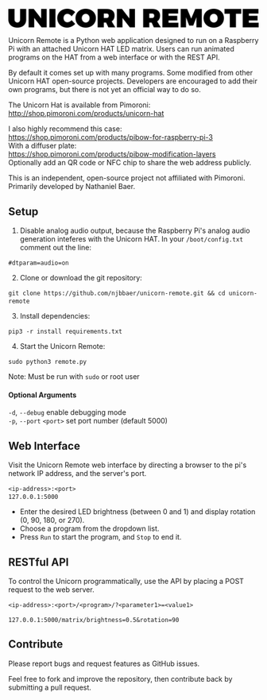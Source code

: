 ![Unicorn Remote](unicorn-remote-logo.png)

Unicorn Remote is a Python web application designed to run on a Raspberry Pi with an attached Unicorn HAT LED matrix. Users can run animated programs on the HAT from a web interface or with the REST API.

By default it comes set up with many programs. Some modified from other Unicorn HAT open-source projects. Developers are encouraged to add their own programs, but there is not yet an official way to do so.

The Unicorn Hat is available from Pimoroni:  
http://shop.pimoroni.com/products/unicorn-hat

I also highly recommend this case:  
https://shop.pimoroni.com/products/pibow-for-raspberry-pi-3  
With a diffuser plate:  
https://shop.pimoroni.com/products/pibow-modification-layers  
Optionally add an QR code or NFC chip to share the web address publicly.

This is an independent, open-source project not affiliated with Pimoroni. Primarily developed by Nathaniel Baer.

## Setup

1. Disable analog audio output, because the Raspberry Pi's analog audio generation inteferes with the Unicorn HAT. In your `/boot/config.txt` comment out the line:
```
#dtparam=audio=on
```

2. Clone or download the git repository:
```
git clone https://github.com/njbbaer/unicorn-remote.git && cd unicorn-remote
```

3. Install dependencies:
```
pip3 -r install requirements.txt
```

4. Start the Unicorn Remote:
```
sudo python3 remote.py
```
Note: Must be run with `sudo` or root user

#### Optional Arguments
`-d`, `--debug` enable debugging mode  
`-p`, `--port` `<port>` set port number (default 5000)

## Web Interface
Visit the Unicorn Remote web interface by directing a browser to the pi's network IP address, and the server's port.
```
<ip-address>:<port>
127.0.0.1:5000
```

* Enter the desired LED brightness (between 0 and 1) and display rotation (0, 90, 180, or 270).
* Choose a program from the dropdown list.
* Press `Run` to start the program, and `Stop` to end it.

## RESTful API

To control the Unicorn programmatically, use the API by placing a POST request to the web server.

```
<ip-address>:<port>/<program>/?<parameter1>=<value1>
```
```
127.0.0.1:5000/matrix/brightness=0.5&rotation=90
```

## Contribute

Please report bugs and request features as GitHub issues.

Feel free to fork and improve the repository, then contribute back by submitting a pull request.

